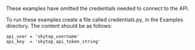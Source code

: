 These examples have omitted the credentials needed to connect to the API.

To run these examples create a file called credentials.py, in the Examples directory. The content should be as follows:
```
api_user = 'skytap_username'
api_key  = 'skytap_api_token_string'
```
